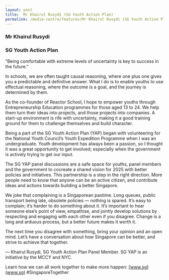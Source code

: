 ```yaml
---
layout: post
title:  Mr Khairul Rusydi (SG Youth Action Plan)
permalink: /media-centre/features/Mr Khairul Rusydi (SG Youth Action Plan)
---
```

### Mr Khairul Rusydi 
### SG Youth Action Plan 
 
“Being comfortable with extreme levels of uncertainty is key to success in the future.” 
 
In schools, we are often taught causal reasoning, where one plus one gives you a predictable and definitive answer. What I do is to enable youths to use effectual reasoning, where the outcome is a goal, and the journey is determined by them. 
 
As the co-founder of Reactor School, I hope to empower youths through Entrepreneurship 
Education programmes for those aged 13 to 24. We help them turn their ideas into projects, and those projects into companies. A start-up environment is rife with uncertainty, making it a good training ground for them to challenge themselves and build character. 
 
Being a part of the SG Youth Action Plan (YAP) began with volunteering for the National Youth Council’s 
Youth Expedition Programme when I was an undergraduate. Youth development has always been a passion, so I thought it was a great opportunity to get involved; especially when the government is actively trying to get our input. 
 
The SG YAP panel discussions are a safe space for youths, panel members and the government to cocreate a shared vision for 2025 with better policies and initiatives. This partnership is a step in the right direction. More people need to know that anyone can be an active citizen, and contribute ideas and actions towards building a better Singapore. 
 
We joke that complaining is a Singaporean pastime. Long queues, public transport being late, obsolete policies — nothing is spared. It’s easy to complain; it’s harder to do something about it. It’s important to hear someone else’s point of view, empathise, and jointly develop solutions by  respecting and engaging with each other even if you disagree. Change is a long and arduous process, but a better future makes it worth it. 
 
The next time you disagree with something, bring your opinion and an open mind. Let’s have a conversation about how Singapore can be better, and strive to achieve that together. 

— Khairul Rusydi, SG Youth Action Plan Panel Member. SG YAP is an initiative by the MCCY and NYC. 
 
 Learn how we can all work together to make more happen: [www.sg](www.sg) #SingaporeTogether


